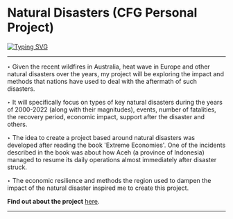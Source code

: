 # Natural Disasters (CFG Personal Project) 
[![Typing SVG](https://readme-typing-svg.demolab.com?font=Fira+Code&pause=1000&color=F73D3D&width=435&lines=SQL+Project+%F0%9F%92%BB;Data+Analysis+%26+Interpretation+%F0%9F%94%A2;Visualisations+%F0%9F%8F%9E%EF%B8%8F)](https://git.io/typing-svg)

---

‣ Given the recent wildfires in Australia, heat wave in Europe and other natural disasters over the years, my project will be exploring the impact and methods that nations have used to deal with the aftermath of such disasters. 

‣ It will specifically focus on types of key natural disasters during the years of 2000-2022 (along with their magnitudes), events, number of fatalities, the recovery period, economic impact, support after the disaster and others.

‣ The idea to create a project based around natural disasters was developed after reading the book 'Extreme Economies'. One of the incidents described in the book was about how Aceh (a province of Indonesia) managed to resume its daily operations almost immediately after disaster struck. 

‣ The economic resilience and methods the region used to dampen the impact of the natural disaster inspired me to create this project.

**Find out about the project** [here](https://v-mayya.github.io/sql-project/).

---
